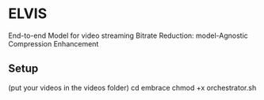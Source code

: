 # ELVIS
End-to-end Model for video streaming Bitrate Reduction: model-Agnostic Compression Enhancement

## Setup
(put your videos in the videos folder)
cd embrace
chmod +x orchestrator.sh
